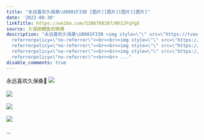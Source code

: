```yaml
---
title: "永远喜欢久保桑\U0001F33B [图片][图片][图片][图片]"
date: '2023-08-30'
linkTitle: https://weibo.com/5286768287/Nh1JFqYgX
source: 久保田鲤鱼的微博
description: "永远喜欢久保桑\U0001F33B <img style=\"\" src=\"https://tvax2.sinaimg.cn/large/005LMJWfgy1hhf7646dbdj314w0n0n0b.jpg\"
  referrerpolicy=\"no-referrer\"><br><br><img style=\"\" src=\"https://tvax1.sinaimg.cn/large/005LMJWfgy1hhf7657w67j314w0n0wj4.jpg\"
  referrerpolicy=\"no-referrer\"><br><br><img style=\"\" src=\"https://tvax2.sinaimg.cn/large/005LMJWfgy1hhf76662d1j314w0n077f.jpg\"
  referrerpolicy=\"no-referrer\"><br><br><img style=\"\" src=\"https://tvax2.sinaimg.cn/large/005LMJWfgy1hhf763psbrj314w0n00vu.jpg\"
  referrerpolicy=\"no-referrer\"><br><br> ..."
disable_comments: true
---
```

永远喜欢久保桑🌻 <img style="" src="https://tvax2.sinaimg.cn/large/005LMJWfgy1hhf7646dbdj314w0n0n0b.jpg" referrerpolicy="no-referrer"><br><br><img style="" src="https://tvax1.sinaimg.cn/large/005LMJWfgy1hhf7657w67j314w0n0wj4.jpg" referrerpolicy="no-referrer"><br><br><img style="" src="https://tvax2.sinaimg.cn/large/005LMJWfgy1hhf76662d1j314w0n077f.jpg" referrerpolicy="no-referrer"><br><br><img style="" src="https://tvax2.sinaimg.cn/large/005LMJWfgy1hhf763psbrj314w0n00vu.jpg" referrerpolicy="no-referrer"><br><br> ...